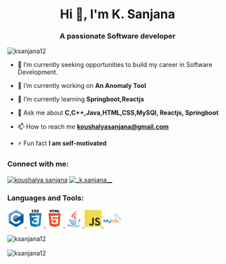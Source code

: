 <h1 align="center">Hi 👋, I'm K. Sanjana</h1>
<h3 align="center">A passionate Software developer</h3>

<p align="left"> <img src="https://komarev.com/ghpvc/?username=ksanjana12&label=Profile%20views&color=0e75b6&style=flat" alt="ksanjana12" /> </p>

- 🔭 I’m currently seeking opportunities to build my career in Software Development.

- 🔭 I’m currently working on **An Anomaly Tool**

- 🌱 I’m currently learning **Springboot,Reactjs**

- 💬 Ask me about **C,C++,Java,HTML,CSS,MySQl, Reactjs, Springboot**

- 📫 How to reach me **koushalyasanjana@gmail.com**

- ⚡ Fun fact **I am self-motivated**

<h3 align="left">Connect with me:</h3>
<p align="left">
<a href="https://linkedin.com/in/koushalya sanjana" target="blank"><img align="center" src="https://raw.githubusercontent.com/rahuldkjain/github-profile-readme-generator/master/src/images/icons/Social/linked-in-alt.svg" alt="koushalya sanjana" height="30" width="40" /></a>
<a href="https://instagram.com/_k.sanjana__" target="blank"><img align="center" src="https://raw.githubusercontent.com/rahuldkjain/github-profile-readme-generator/master/src/images/icons/Social/instagram.svg" alt="_k.sanjana__" height="30" width="40" /></a>
</p>

<h3 align="left">Languages and Tools:</h3>
<p align="left"> <a href="https://www.cprogramming.com/" target="_blank" rel="noreferrer"> <img src="https://raw.githubusercontent.com/devicons/devicon/master/icons/c/c-original.svg" alt="c" width="40" height="40"/> </a> <a href="https://www.w3schools.com/css/" target="_blank" rel="noreferrer"> <img src="https://raw.githubusercontent.com/devicons/devicon/master/icons/css3/css3-original-wordmark.svg" alt="css3" width="40" height="40"/> </a> <a href="https://www.w3.org/html/" target="_blank" rel="noreferrer"> <img src="https://raw.githubusercontent.com/devicons/devicon/master/icons/html5/html5-original-wordmark.svg" alt="html5" width="40" height="40"/> </a> <a href="https://www.java.com" target="_blank" rel="noreferrer"> <img src="https://raw.githubusercontent.com/devicons/devicon/master/icons/java/java-original.svg" alt="java" width="40" height="40"/> </a> <a href="https://developer.mozilla.org/en-US/docs/Web/JavaScript" target="_blank" rel="noreferrer"> <img src="https://raw.githubusercontent.com/devicons/devicon/master/icons/javascript/javascript-original.svg" alt="javascript" width="40" height="40"/> </a> <a href="https://www.mysql.com/" target="_blank" rel="noreferrer"> <img src="https://raw.githubusercontent.com/devicons/devicon/master/icons/mysql/mysql-original-wordmark.svg" alt="mysql" width="40" height="40"/> </a> </p>

<p><img align="center" src="https://github-readme-stats.vercel.app/api/top-langs?username=ksanjana12&show_icons=true&locale=en&layout=compact" alt="ksanjana12" /></p>

<p><img align="center" src="https://github-readme-streak-stats.herokuapp.com/?user=ksanjana12&" alt="ksanjana12" /></p>
